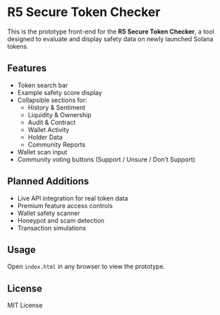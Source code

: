# R5 Secure Token Checker

This is the prototype front-end for the **R5 Secure Token Checker**, a tool designed to evaluate and display safety data on newly launched Solana tokens.

## Features
- Token search bar
- Example safety score display
- Collapsible sections for:
  - History & Sentiment
  - Liquidity & Ownership
  - Audit & Contract
  - Wallet Activity
  - Holder Data
  - Community Reports
- Wallet scan input
- Community voting buttons (Support / Unsure / Don’t Support)

## Planned Additions
- Live API integration for real token data
- Premium feature access controls
- Wallet safety scanner
- Honeypot and scam detection
- Transaction simulations

## Usage
Open `index.html` in any browser to view the prototype.

## License
MIT License
